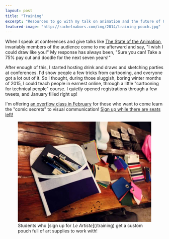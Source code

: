 ```yaml
---
layout: post
title: "Training"
excerpt: "Resources to go with my talk on animation and the future of UX."
featured-image: "http://rachelnabors.com/img/2014/training-pouch.jpg"
---
```


When I speak at conferences and give talks like [The State of the Animation](http://www.slideshare.net/CrowChick/state-of-the-animation-2014), invariably members of the audience come to me afterward and say, "I wish I could draw like you!" My response has always been, "Sure you can! Take a 75% pay cut and doodle for the next seven years!"

After enough of this, I started hosting drink and draws and sketching parties at conferences. I'd show people a few tricks from cartooning, and everyone got a lot out of it. So I thought, during those sluggish, boring winter months of 2015, I could teach people in earnest online, through a little "cartooning for technical people" course. I quietly opened registrations through a few tweets, and January filled right up!

I'm offering [an overflow class in February](/training) for those who want to come learn the "comic secrets" to visual communication! [Sign up while there are seats left!](/training)

<figure>
    <img src="/img/2014/training-pouch.jpg" alt="A pouch full of art supplies." />
    <figcaption>Students who [sign up for <em>Le Artiste</em>](/training) get a custom pouch full of art supplies to work with!</figcaption>
</figure>